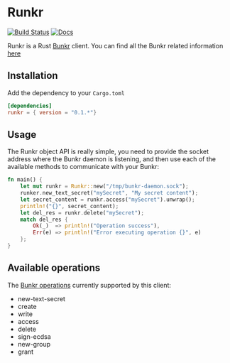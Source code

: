# Runkr

[![Build Status](https://travis-ci.org/danielSanchezQ/runkr.svg?branch=master)](https://travis-ci.org/danielSanchezQ/runkr)
[![Docs](https://docs.rs/runkr/badge.svg)](https://docs.rs/runkr)

Runkr is a Rust [Bunkr](https://bunkr.app) client. You can find all the Bunkr related information [here](https://github.com/off-the-grid-inc/bunkr)

## Installation

Add the dependency to your `Cargo.toml`
```toml
[dependencies]
runkr = { version = "0.1.*"}
```

## Usage

The Runkr object API is really simple, you need to provide the socket address where the Bunkr daemon is listening, and then use each of the available methods to communicate with your Bunkr:

```rust
fn main() {
    let mut runkr = Runkr::new("/tmp/bunkr-daemon.sock");
    runker.new_text_secret("mySecret", "My secret content");
    let secret_content = runkr.access("mySecret").unwrap();
    println!("{}", secret_content);
    let del_res = runkr.delete("mySecret");
    match del_res {
        Ok(_)  => println!("Operation success"),
        Err(e) => println!("Error executing operation {}", e)
    };
}
```

## Available operations
The [Bunkr operations](https://github.com/off-the-grid-inc/bunkr#Docs) currently supported by this client:

* new-text-secret
* create
* write
* access
* delete
* sign-ecdsa
* new-group
* grant

